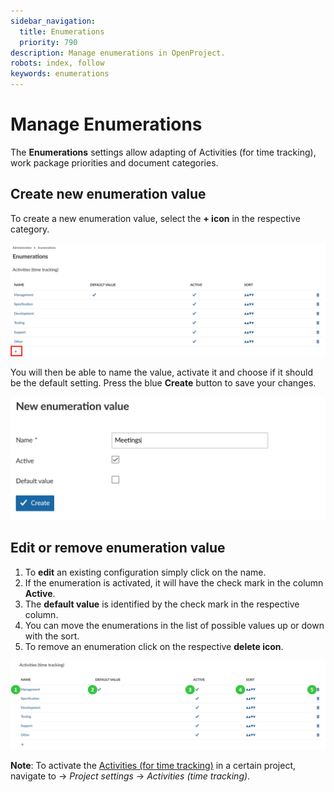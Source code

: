 ```yaml
---
sidebar_navigation:
  title: Enumerations
  priority: 790
description: Manage enumerations in OpenProject.
robots: index, follow
keywords: enumerations
---
```

# Manage Enumerations

The **Enumerations** settings allow adapting of Activities (for time  tracking), work package priorities and document categories. 

<div class="glossary“>
**Enumerations** are defined as a menu item in admin settings that allows the configuration of Activities (for time tracking), project status and work package priorities.
</div>

To get an overview of existing enumeration values for all of these categories, navigate to the -> *Administration* -> *Enumerations*. You will see the enumerations overview, divided into respective sections.

![enumerations](image-20200122161732016.png)

## Create new enumeration value

To create a new enumeration value, select the **+ icon** in the respective category.

![Sys-admin-create-enumeration](Sys-admin-create-enumeration.png)

You will then be able to name the value, activate it and choose if it should be the default setting. Press the blue **Create** button to save your changes.

![create new enumerations](image-20200122162035892.png)

## Edit or remove enumeration value

1. To **edit** an existing configuration simply click on the name.
2. If the enumeration is activated, it will have the check mark in the column **Active**.
3. The **default value** is identified by the check mark in the respective column.
4. You can move the enumerations in the list of possible values up or down with the sort.
5. To remove an enumeration click on the respective **delete icon**.

![Sys-admin-enumerations](Sys-admin-enumerations.png)

**Note**: To activate the [Activities (for time tracking)](../../user-guide/projects/project-settings/activities-time-tracking) in a certain project, navigate to -> *Project settings* -> *Activities (time tracking)*.
</div>

